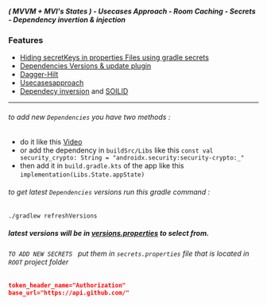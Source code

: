  #####  ( MVVM + MVI's States ) - Usecases Approach - Room Caching - Secrets - Dependency invertion & injection


### Features
* [Hiding secretKeys in properties Files using gradle secrets](https://github.com/google/secrets-gradle-plugin)
* [Dependencies Versions & update plugin](https://jmfayard.github.io/refreshVersions/)
* [Dagger-Hilt](https://dagger.dev/hilt/gradle-setup)
* [Usecasesapproach](https://proandroiddev.com/why-you-need-use-cases-interactors-142e8a6fe576)
* [Dependecy inversion](https://medium.com/@kedren.villena/simplifying-dependency-inversion-principle-dip-59228122649a)
 and [SOILID](https://medium.com/backticks-tildes/the-s-o-l-i-d-principles-in-pictures-b34ce2f1e898) 


---
###### to add new `Dependencies` you have two methods :
- do it like this [Video](https://youtu.be/VhYERonB8co)
- or add the dependency in `buildSrc/Libs` like this
```const val security_crypto: String = "androidx.security:security-crypto:_"```
- then add it in `build.gradle.kts` of the app  like this
```implementation(Libs.State.appState)```
###### to get latest `Dependencies` versions run this gradle command :
```
./gradlew refreshVersions
```
##### latest versions will be in [versions.properties]() to select from.

###### `TO ADD NEW SECRETS ` put them in `secrets.properties` file that is located in `ROOT` project folder

``` json
token_header_name="Authorization"
base_url="https://api.github.com/"
```
